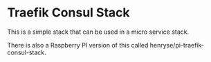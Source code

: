 # Traefik Consul Stack

This is a simple stack that can be used in a micro service stack.
 
There is also a Raspberry PI version of this called henryse/pi-traefik-consul-stack.

